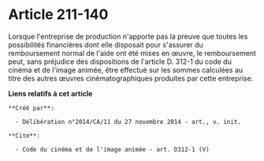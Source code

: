 # Article 211-140

Lorsque l'entreprise de production n'apporte pas la preuve que toutes les possibilités financières dont elle disposait pour
s'assurer du remboursement normal de l'aide ont été mises en œuvre, le remboursement peut, sans préjudice des dispositions de
l'article D. 312-1 du code du cinéma et de l'image animée, être effectué sur les sommes calculées au titre des autres œuvres
cinématographiques produites par cette entreprise.

**Liens relatifs à cet article**

	**Créé par**:

	  - Délibération n°2014/CA/11 du 27 novembre 2014 - art., v. init.

	**Cite**:

	  - Code du cinéma et de l'image animée - art. D312-1 (V)
